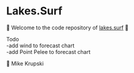 # Lakes.Surf

🌊 Welcome to the code repository of [lakes.surf](https://lakes.surf) 🌊  
  
Todo  
-add wind to forecast chart  
-add Point Pelee to forecast chart  
  
  
👋 Mike Krupski
